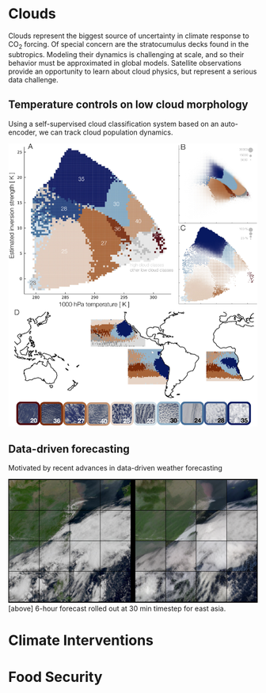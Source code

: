 # Clouds 
Clouds represent the biggest source of uncertainty in climate response to CO$_2$ forcing. Of special concern are the stratocumulus decks found in the subtropics. Modeling their dynamics is challenging at scale, and so their behavior must be approximated in global models. Satellite observations provide an opportunity to learn about cloud physics, but represent a serious data challenge. 

## Temperature controls on low cloud morphology 
Using a self-supervised cloud classification system based on an auto-encoder, we can track cloud population dynamics. 

![image](clouds.png)


## Data-driven forecasting
Motivated by recent advances in data-driven weather forecasting

![image](forecast.png)
[above] 6-hour forecast rolled out at 30 min timestep for east asia. 

# Climate Interventions




# Food Security

